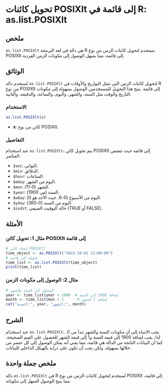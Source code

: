 <!--
Meta Description: # تحويل كائنات POSIXlt إلى قائمة في R: as.list.POSIXlt ## ملخص `as.list.POSIXlt` هي دالة في لغة البرمجة R تستخدم لتحويل كائنات الزمن من نوع POSIXlt إل...
Meta Keywords: posixlt, إلى, قائمة, list, السنة
-->

# تحويل كائنات POSIXlt إلى قائمة في R: as.list.POSIXlt

## ملخص
`as.list.POSIXlt` هي دالة في لغة البرمجة R تستخدم لتحويل كائنات الزمن من نوع POSIXlt إلى قائمة، مما يسهل الوصول إلى مكونات الزمن الفردية.

## الوثائق
تُستخدم دالة `as.list.POSIXlt` لتحويل كائنات الزمن التي تمثل التواريخ والأوقات في R من نوع POSIXlt إلى قائمة. يتيح هذا التحويل للمستخدمين الوصول بسهولة إلى مكونات التاريخ والوقت مثل السنة، والشهر، واليوم، والساعة، والدقيقة، والثانية.

### الاستخدام
```R
as.list.POSIXlt(x)
```
- **x**: كائن من نوع POSIXlt.

### التفاصيل
عند استخدام `as.list.POSIXlt`، يتم تحويل كائن POSIXlt إلى قائمة حيث تتضمن العناصر:
- `$sec`: الثواني.
- `$min`: الدقائق.
- `$hour`: الساعات.
- `$mday`: اليوم من الشهر.
- `$mon`: الشهر (0-11).
- `$year`: السنة (من 1900).
- `$wday`: اليوم من الأسبوع (0-6، حيث الأحد هو 0).
- `$yday`: اليوم من السنة (0-365).
- `$isdst`: حالة التوقيت الصيفي (TRUE أو FALSE).

## الأمثلة
### مثال 1: تحويل كائن POSIXlt إلى قائمة
```R
# إنشاء كائن POSIXlt
time_object <- as.POSIXlt("2023-10-01 12:00:00")
# تحويله إلى قائمة
time_list <- as.list.POSIXlt(time_object)
print(time_list)
```

### مثال 2: الوصول إلى مكونات الزمن
```R
# الوصول إلى السنة والشهر
year <- time_list$year + 1900  # إضافة 1900 إلى السنة
month <- time_list$mon + 1      # إضافة 1 للشهر
cat("السنة:", year, "الشهر:", month)
```

## الشرح
عند استخدام `as.list.POSIXlt`، يجب الانتباه إلى أن مكونات السنة والشهر تبدأ من 0. لذا، يجب إضافة 1900 إلى قيمة السنة و1 إلى قيمة الشهر للحصول على القيم الصحيحة. كما أن البيانات الناتجة من الدالة هي قائمة، مما يعني أنه يمكن الوصول إلى كل عنصر من خلالها بسهولة، ولكن يجب أن تكون على دراية بالهيكل الداخلي للبيانات.

## ملخص جملة واحدة
دالة `as.list.POSIXlt` في R تُستخدم لتحويل كائنات الزمن من نوع POSIXlt إلى قائمة، مما يتيح الوصول السهل إلى مكوناته.